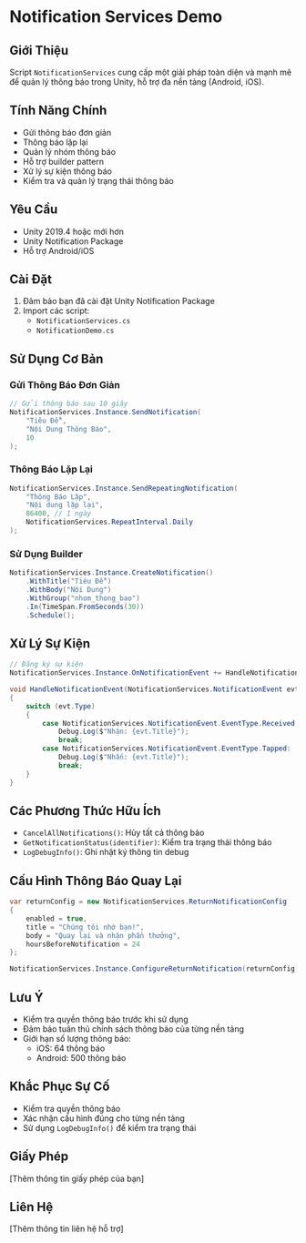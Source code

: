 # Notification Services Demo

## Giới Thiệu
Script `NotificationServices` cung cấp một giải pháp toàn diện và mạnh mẽ để quản lý thông báo trong Unity, hỗ trợ đa nền tảng (Android, iOS).

## Tính Năng Chính
- Gửi thông báo đơn giản
- Thông báo lặp lại
- Quản lý nhóm thông báo
- Hỗ trợ builder pattern
- Xử lý sự kiện thông báo
- Kiểm tra và quản lý trạng thái thông báo

## Yêu Cầu
- Unity 2019.4 hoặc mới hơn
- Unity Notification Package
- Hỗ trợ Android/iOS

## Cài Đặt
1. Đảm bảo bạn đã cài đặt Unity Notification Package
2. Import các script:
   - `NotificationServices.cs`
   - `NotificationDemo.cs`

## Sử Dụng Cơ Bản

### Gửi Thông Báo Đơn Giản
```csharp
// Gửi thông báo sau 10 giây
NotificationServices.Instance.SendNotification(
    "Tiêu Đề", 
    "Nội Dung Thông Báo", 
    10
);
```

### Thông Báo Lặp Lại
```csharp
NotificationServices.Instance.SendRepeatingNotification(
    "Thông Báo Lặp", 
    "Nội dung lặp lại", 
    86400, // 1 ngày
    NotificationServices.RepeatInterval.Daily
);
```

### Sử Dụng Builder
```csharp
NotificationServices.Instance.CreateNotification()
    .WithTitle("Tiêu Đề")
    .WithBody("Nội Dung")
    .WithGroup("nhom_thong_bao")
    .In(TimeSpan.FromSeconds(30))
    .Schedule();
```

## Xử Lý Sự Kiện
```csharp
// Đăng ký sự kiện
NotificationServices.Instance.OnNotificationEvent += HandleNotificationEvent;

void HandleNotificationEvent(NotificationServices.NotificationEvent evt)
{
    switch (evt.Type)
    {
        case NotificationServices.NotificationEvent.EventType.Received:
            Debug.Log($"Nhận: {evt.Title}");
            break;
        case NotificationServices.NotificationEvent.EventType.Tapped:
            Debug.Log($"Nhấn: {evt.Title}");
            break;
    }
}
```

## Các Phương Thức Hữu Ích
- `CancelAllNotifications()`: Hủy tất cả thông báo
- `GetNotificationStatus(identifier)`: Kiểm tra trạng thái thông báo
- `LogDebugInfo()`: Ghi nhật ký thông tin debug

## Cấu Hình Thông Báo Quay Lại
```csharp
var returnConfig = new NotificationServices.ReturnNotificationConfig
{
    enabled = true,
    title = "Chúng tôi nhớ bạn!",
    body = "Quay lại và nhận phần thưởng",
    hoursBeforeNotification = 24
};

NotificationServices.Instance.ConfigureReturnNotification(returnConfig);
```

## Lưu Ý
- Kiểm tra quyền thông báo trước khi sử dụng
- Đảm bảo tuân thủ chính sách thông báo của từng nền tảng
- Giới hạn số lượng thông báo:
  - iOS: 64 thông báo
  - Android: 500 thông báo

## Khắc Phục Sự Cố
- Kiểm tra quyền thông báo
- Xác nhận cấu hình đúng cho từng nền tảng
- Sử dụng `LogDebugInfo()` để kiểm tra trạng thái

## Giấy Phép
[Thêm thông tin giấy phép của bạn]

## Liên Hệ
[Thêm thông tin liên hệ hỗ trợ]
